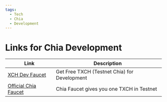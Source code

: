 ```yaml
---
tags:
  - Tech
  - Chia
  - Development
---
```


# Links for Chia Development

| Link                                                       | Description                                  |
| ---------------------------------------------------------- | -------------------------------------------- |
| [XCH Dev Faucet](https://xchdev.com/faucet/index.php)      | Get Free TXCH (Testnet Chia) for Development |
| [Official Chia Faucet](https://testnet10-faucet.chia.net/) | Chia Faucet gives you one TXCH in Testnet    |

